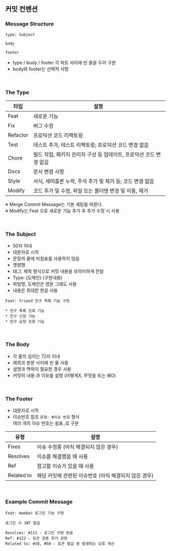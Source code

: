 ## 커밋 컨벤션

### Message Structure

```
type: Subject

body

footer
```

* type  / body / footer 각 파트 사이에 빈 줄을 두어 구분
* body와 footer는 선택적 사항

<br>

### The Type

| 타입 | 설명                                      |
| --- |-----------------------------------------|
| Feat | 새로운 기능                                  |
| Fix | 버그 수정                                   |
| Refactor | 프로덕션 코드 리팩토링                            |
| Test | 테스트 추가, 테스트 리팩토링; 프로덕션 코드 변경 없음         |
| Chore | 빌드 작업, 패키지 관리자 구성 등 업데이트, 프로덕션 코드 변경 없음 |
| Docs | 문서 변경 사항                                |
| Style | 서식, 세미콜론 누락, 주석 추가 및 제거 등; 코드 변경 없음     |
| Modify | 코드 추가 및 수정, 파일 또는 폴더명 변경 및 이동, 제거       |

※ Merge Commit Message는 기본 세팅을 따른다.  
※ Modify는 Feat 으로 새로운 기능 추가 후 추가 수정 시 사용

<br>

### The Subject

* 50자 이내
* 대문자로 시작
* 문장의 끝에 마침표를 사용하지 않음
* 명령형
* 태그: 제목 형식으로 커밋 내용을 유의미하게 전달
* Type:  (도메인) (구현내용)
* 파일명, 도메인은 영문 그래도 사용
* 내용은 최대한 한글 사용

```
Feat: friend 친구 목록 기능 구현

* 친구 목록 조회 기능
* 친구 신청 기능
* 친구 요청 조회 기능

```
<br>

### The Body
* 각 줄의 길이는 72자 이내
* 제목과 본문 사이에 빈 줄 사용
* 설명과 맥락이 필요한 경우 사용
* 커밋의 내용 과 이유를 설명 (어떻게X, 무엇을 또는 왜O)

<br>

### The Footer
* 대문자로 시작
* 이슈번호 참조
  `유형: #이슈 번호` 형식  
  여러 개의 이슈 번호는 쉼표`,`로 구분
  
| 유형 | 설명 |
| --- | --- |
| Fixes | 이슈 수정중 (아직 해결되지 않은 경우) |
| Resolves | 이슈를 해결했을 때 사용 |
| Ref | 참고할 이슈가 있을 때 사용 |
| Related to | 해당 커밋에 관련된 이슈번호 (아직 해결되지 않은 경우) |

<br>

### Example Commit Message

```
Feat: member 로그인 기능 구현

로그인 시 JWT 발급

Resolves: #111 - 로그인 구현 완료
Ref: #122 - 토큰 검증 추가 관련
Related to: #30, #50 - 토큰 발급 중 발생하는 오류 개선
```
